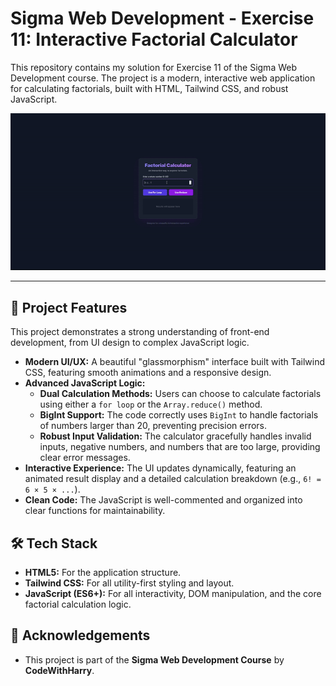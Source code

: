 # Sigma Web Development - Exercise 11: Interactive Factorial Calculator

This repository contains my solution for Exercise 11 of the Sigma Web Development course. The project is a modern, interactive web application for calculating factorials, built with HTML, Tailwind CSS, and robust JavaScript.

![Demonstration of the Factorial Calculator](calculator-demo.gif)

---

## 🚀 Project Features

This project demonstrates a strong understanding of front-end development, from UI design to complex JavaScript logic.

-   **Modern UI/UX:** A beautiful "glassmorphism" interface built with Tailwind CSS, featuring smooth animations and a responsive design.
-   **Advanced JavaScript Logic:**
    -   **Dual Calculation Methods:** Users can choose to calculate factorials using either a `for loop` or the `Array.reduce()` method.
    -   **BigInt Support:** The code correctly uses `BigInt` to handle factorials of numbers larger than 20, preventing precision errors.
    -   **Robust Input Validation:** The calculator gracefully handles invalid inputs, negative numbers, and numbers that are too large, providing clear error messages.
-   **Interactive Experience:** The UI updates dynamically, featuring an animated result display and a detailed calculation breakdown (e.g., `6! = 6 × 5 × ...`).
-   **Clean Code:** The JavaScript is well-commented and organized into clear functions for maintainability.

## 🛠️ Tech Stack

-   **HTML5:** For the application structure.
-   **Tailwind CSS:** For all utility-first styling and layout.
-   **JavaScript (ES6+):** For all interactivity, DOM manipulation, and the core factorial calculation logic.

## 🙏 Acknowledgements

-   This project is part of the **Sigma Web Development Course** by **CodeWithHarry**.
